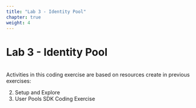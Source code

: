 ```yaml
---
title: "Lab 3 - Identity Pool"
chapter: true
weight: 4
---
```


# Lab 3 - Identity Pool
<br>
Activities in this coding exercise are based on resources create in previous exercises:

2. Setup and Explore
3. User Pools SDK Coding Exercise